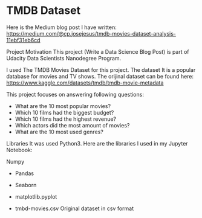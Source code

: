 # TMDB Dataset

Here is the Medium blog post I have written: https://medium.com/@cp.josejesus/tmdb-movies-dataset-analysis-11ebf31eb6cd

Project Motivation
This project (Write a Data Science Blog Post) is part of Udacity Data Scientists Nanodegree Program.

I used The TMDB Movies Dataset for this project. The dataset It is a popular database for movies and TV shows. The orijinal dataset can be found here: https://www.kaggle.com/datasets/tmdb/tmdb-movie-metadata

This project focuses on answering following questions: 
- What are the 10 most popular movies?
- Which 10 films had the biggest budget?
- Which 10 films had the highest revenue?
- Which actors did the most amount of movies?
- What are the 10 most used genres?

Libraries
It was used Python3. Here are the libraries I used in my Jupyter Notebook:

Numpy
- Pandas
- Seaborn
- matplotlib.pyplot

- tmbd-movies.csv Original dataset in csv format